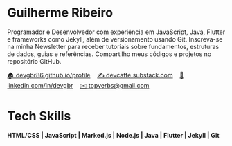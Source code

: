 # Guilherme Ribeiro

Programador e Desenvolvedor com experiência em JavaScript, Java, Flutter e frameworks como Jekyll, além de versionamento usando Git. Inscreva-se na minha Newsletter para receber tutoriais sobre fundamentos, estruturas de dados, guias e referências. Compartilho meus códigos e projetos no repositório GitHub.

<p align="left">
    <a href="https://devgbr86.github.io/profile/">🏠 devgbr86.github.io/profile</a> &nbsp;&nbsp;
        <a href="https://devcaffe.substack.com/">✍️ devcaffe.substack.com</a> &nbsp;&nbsp;
    <a href="https://www.linkedin.com/in/devgbr/">💼 linkedin.com/in/devgbr</a> &nbsp;&nbsp;
    <a href="mailto:topverbs@gmail.com">✉️ topverbs@gmail.com</a>
</p>



# Tech Skills


**HTML/CSS | JavaScript | Marked.js | Node.js | Java | Flutter | Jekyll | Git**



<br/>
